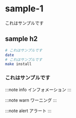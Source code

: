 # sample-1

これはサンプルです

## sample h2

```bash
# これはサンプルです
date
# これはサンプルです
make install
```

### これはサンプルです

:::note info
インフォメーション
:::


:::note warn
ワーニング
:::

:::note alert
アラート
:::